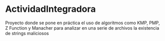 # ActividadIntegradora
Proyecto donde se pone en práctica el uso de algoritmos como KMP, PMP, Z Function y Manacher para analizar en una serie de archivos la existencia de strings maliciosos
